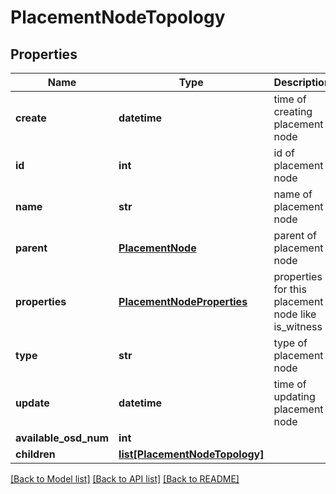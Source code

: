 # PlacementNodeTopology

## Properties
Name | Type | Description | Notes
------------ | ------------- | ------------- | -------------
**create** | **datetime** | time of creating placement node | [optional] 
**id** | **int** | id of placement node | [optional] 
**name** | **str** | name of placement node | [optional] 
**parent** | [**PlacementNode**](PlacementNode.md) | parent of placement node | [optional] 
**properties** | [**PlacementNodeProperties**](PlacementNodeProperties.md) | properties for this placement node like is_witness | [optional] 
**type** | **str** | type of placement node | [optional] 
**update** | **datetime** | time of updating placement node | [optional] 
**available_osd_num** | **int** |  | [optional] 
**children** | [**list[PlacementNodeTopology]**](PlacementNodeTopology.md) |  | [optional] 

[[Back to Model list]](../README.md#documentation-for-models) [[Back to API list]](../README.md#documentation-for-api-endpoints) [[Back to README]](../README.md)


